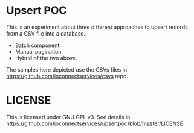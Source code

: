 # Upsert POC
This is an experiment about three different approaches to upsert records from a CSV file into a database.
* Batch component.
* Manual pagination.
* Hybrid of the two above.

The samples here depicted use the CSVs files in https://github.com/ioconnectservices/csvs repo.

# LICENSE
This is licensed under GNU GPL v3. See details  in https://github.com/ioconnectservices/upsertpoc/blob/master/LICENSE
